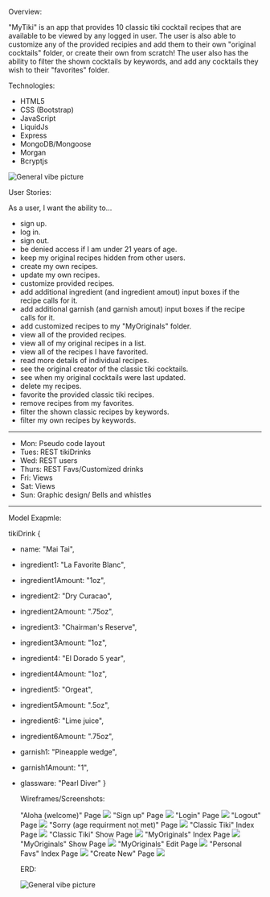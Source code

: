 Overview:

"MyTiki" is an app that provides 10 classic tiki cocktail recipes that are available to be viewed by any logged in user. The user is also able to customize any of the provided recipies and add them to their own "original cocktails" folder, or create their own from scratch! The user also has the ability to filter the shown cocktails by keywords, and add any cocktails they wish to their "favorites" folder. 

Technologies:

- HTML5
- CSS (Bootstrap)
- JavaScript
- LiquidJs
- Express
- MongoDB/Mongoose
- Morgan
- Bcryptjs

![General vibe picture](/tikiappwireframes/WireframesTIKIApp-Copy%20of%20Aloha.drawio.png)


User Stories:

As a user, I want the ability to... 
  - sign up.
  - log in.  
  - sign out. 
  - be denied access if I am under 21 years of age.
  - keep my original recipes hidden from other users.
  - create my own recipes. 
  - update my own recipes.
  - customize provided recipes.
  - add additional ingredient (and ingredient amout) input boxes if the recipe calls for it.
  - add additional garnish (and garnish amout) input boxes if the recipe calls for it.
  - add customized recipes to my "MyOriginals" folder.
  - view all of the provided recipes. 
  - view all of my original recipes in a list. 
  - view all of the recipes I have favorited.
  - read more details of individual recipes. 
  - see the original creator of the classic tiki cocktails.
  - see when my original cocktails were last updated.
  - delete my recipes.  
  - favorite the provided classic tiki recipes.  
  - remove recipes from my favorites.
  - filter the shown classic recipes by keywords.
  - filter my own recipes by keywords.
------------------------------------------------------------------
  - Mon: Pseudo code layout
  - Tues: REST tikiDrinks
  - Wed: REST users
  - Thurs: REST Favs/Customized drinks
  - Fri: Views
  - Sat: Views
  - Sun: Graphic design/ Bells and whistles

------------------------------------------------------------------
Model Exapmle:

tikiDrink {
- name: "Mai Tai",
- ingredient1: "La Favorite Blanc",
- ingredient1Amount: "1oz",
- ingredient2: "Dry Curacao",
- ingredient2Amount: ".75oz",
- ingredient3: "Chairman's Reserve",
- ingredient3Amount: "1oz",
- ingredient4: "El Dorado 5 year",
- ingredient4Amount: "1oz",
- ingredient5: "Orgeat",
- ingredient5Amount: ".5oz",
- ingredient6: "Lime juice",
- ingredient6Amount: ".75oz",
- garnish1: "Pineapple wedge",
- garnish1Amount: "1",
- glassware: "Pearl Diver"
}


  Wireframes/Screenshots:

  "Aloha (welcome)" Page
  ![](/tikiappwireframes/AlohaOG.png)
  "Sign up" Page
  ![](/tikiappwireframes/WireframesTIKIAppSignup.png)
  "Login" Page
  ![](/tikiappwireframes/WireframesTIKIAppLogin.png)
  "Logout" Page
  ![](/tikiappwireframes/WireframesTIKIAppLogout.png)
  "Sorry (age requirment not met)" Page
  ![](/tikiappwireframes/WireframesTIKIAppSorry.png)
  "Classic Tiki" Index Page
  ![](/tikiappwireframes/WireframesTIKIAppClassicsIndex1.png)
  "Classic Tiki" Show Page
  ![](/tikiappwireframes/WireframesTIKIAppClassicsShow.png)
  "MyOriginals" Index Page
  ![](/tikiappwireframes/WireframesTIKIApp-MyOriginals%20Index.drawio.png)
  "MyOriginals" Show Page
  ![](/tikiappwireframes/WireframesTIKIAppMyOriginalsShow.png)
  "MyOriginals" Edit Page
  ![](/tikiappwireframes/WireframesTIKIAppMyOriginalsEdit.png)
  "Personal Favs" Index Page
  ![](/tikiappwireframes/WireframesTIKIAppPersonalFavsIndex1.png)
  "Create New" Page
  ![](/tikiappwireframes/WireframesTIKIAppNewCreation.png)


  ERD:

  ![General vibe picture](/tikiappwireframes/TikiAppERD2.png)